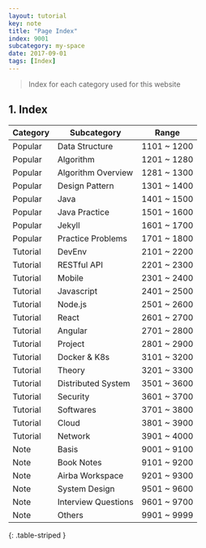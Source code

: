 ```yaml
---
layout: tutorial
key: note
title: "Page Index"
index: 9001
subcategory: my-space
date: 2017-09-01
tags: [Index]
---
```


> Index for each category used for this website

## 1. Index

Category | Subcategory         | Range
---------|---------------------|------------
Popular  | Data Structure      | 1101 ~ 1200
Popular  | Algorithm           | 1201 ~ 1280
Popular  | Algorithm Overview  | 1281 ~ 1300
Popular  | Design Pattern      | 1301 ~ 1400
Popular  | Java                | 1401 ~ 1500
Popular  | Java Practice       | 1501 ~ 1600
Popular  | Jekyll              | 1601 ~ 1700
Popular  | Practice Problems   | 1701 ~ 1800
Tutorial | DevEnv              | 2101 ~ 2200
Tutorial | RESTful API         | 2201 ~ 2300
Tutorial | Mobile              | 2301 ~ 2400
Tutorial | Javascript          | 2401 ~ 2500
Tutorial | Node.js             | 2501 ~ 2600
Tutorial | React               | 2601 ~ 2700
Tutorial | Angular             | 2701 ~ 2800
Tutorial | Project             | 2801 ~ 2900
Tutorial | Docker & K8s        | 3101 ~ 3200
Tutorial | Theory              | 3201 ~ 3300
Tutorial | Distributed System  | 3501 ~ 3600
Tutorial | Security            | 3601 ~ 3700
Tutorial | Softwares           | 3701 ~ 3800
Tutorial | Cloud               | 3801 ~ 3900
Tutorial | Network             | 3901 ~ 4000
Note     | Basis               | 9001 ~ 9100
Note     | Book Notes          | 9101 ~ 9200
Note     | Airba Workspace     | 9201 ~ 9300
Note     | System Design       | 9501 ~ 9600
Note     | Interview Questions | 9601 ~ 9700
Note     | Others              | 9901 ~ 9999
{: .table-striped }
